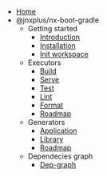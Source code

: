- [Home](/)
- @jnxplus/nx-boot-gradle
  - Getting started
    - [Introduction](nx-boot-gradle/getting-started/intro)
    - [Installation](nx-boot-gradle/getting-started/setup)
    - [Init workspace](nx-boot-gradle/getting-started/init)
  - Executors
    - [Build](nx-boot-gradle/executors/build)
    - [Serve](nx-boot-gradle/executors/serve)
    - [Test](nx-boot-gradle/executors/test)
    - [Lint](nx-boot-gradle/executors/lint)
    - [Format](nx-boot-gradle/executors/format)
    - [Roadmap](nx-boot-gradle/executors/roadmap)
  - Generators
    - [Application](nx-boot-gradle/generators/application)
    - [Library](nx-boot-gradle/generators/library)
    - [Roadmap](nx-boot-gradle/generators/roadmap)
  - Dependecies graph
    - [Dep-graph](nx-boot-gradle/dep-graph/dep-graph)
